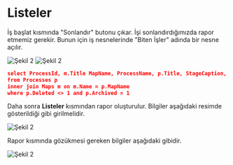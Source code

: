 # Listeler

İş başlat kısmında "Sonlandır" butonu çıkar. İşi sonlandırdığımızda rapor etmemiz gerekir. Bunun için iş nesnelerinde "Biten İşler" adında bir nesne açılır.

![Şekil 2](/TimyaBPM-Documents/son3.png) 
![Şekil 2](/TimyaBPM-Documents/rapor.png) 

```json
select ProcessId, m.Title MapName, ProcessName, p.Title, StageCaption, CreatedTime, UpdatedTime, DoubleField1, StringField1, StringField2 
from Processes p 
inner join Maps m on m.Name = p.MapName 
where p.Deleted <> 1 and p.Archived = 1
```

Daha sonra **Listeler** kısmından rapor oluşturulur. Bilgiler aşağıdaki resimde gösterildiği gibi girilmelidir.

![Şekil 2](/TimyaBPM-Documents/rapor2.png) 

Rapor kısmında gözükmesi gereken bilgiler aşağıdaki gibidir.

![Şekil 2](/TimyaBPM-Documents/rapor3.png) 
